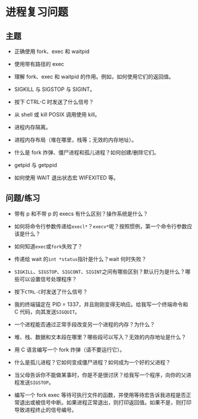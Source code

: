 # 进程复习问题

## 主题

+   正确使用 fork、exec 和 waitpid

+   使用带有路径的 exec

+   理解 fork、exec 和 waitpid 的作用。例如，如何使用它们的返回值。

+   SIGKILL 与 SIGSTOP 与 SIGINT。

+   按下 CTRL-C 时发送了什么信号？

+   从 shell 或 kill POSIX 调用使用 kill。

+   进程内存隔离。

+   进程内存布局（堆在哪里，栈等；无效的内存地址）。

+   什么是 fork 炸弹、僵尸进程和孤儿进程？如何创建/删除它们。

+   getpid 与 getppid

+   如何使用 WAIT 退出状态宏 WIFEXITED 等。

## 问题/练习

+   带有 p 和不带 p 的 execs 有什么区别？操作系统是什么？

+   如何将命令行参数传递给`execl*`？`execv*`呢？按照惯例，第一个命令行参数应该是什么？

+   如何知道`exec`或`fork`失败了？

+   传递给 wait 的`int *status`指针是什么？wait 何时失败？

+   `SIGKILL`、`SIGSTOP`、`SIGCONT`、`SIGINT`之间有哪些区别？默认行为是什么？哪些可以设置信号处理程序？

+   按下`CTRL-C`时发送了什么信号？

+   我的终端锚定在 PID = 1337，并且刚刚变得无响应。给我写一个终端命令和 C 代码，向其发送`SIGQUIT`。

+   一个进程能否通过正常手段改变另一个进程的内存？为什么？

+   堆、栈、数据和文本段在哪里？哪些段可以写入？无效的内存地址是什么？

+   用 C 语言编写一个 fork 炸弹（请不要运行它）。

+   什么是孤儿进程？它如何变成僵尸进程？如何成为一个好的父进程？

+   当父母告诉你不能做某事时，你是不是很讨厌？给我写一个程序，向你的父进程发送`SIGSTOP`。

+   编写一个 fork exec 等待可执行文件的函数，并使用等待宏告诉我进程是否正常退出或被信号中断。如果进程正常退出，则打印返回值。如果不是，则打印导致进程终止的信号编号。
